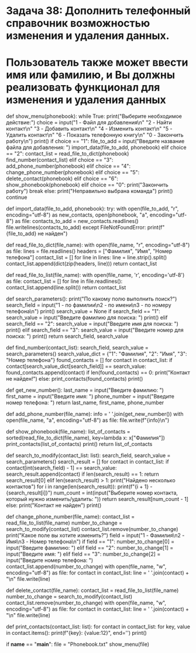 # Задача 38: Дополнить телефонный справочник возможностью изменения и удаления данных. 
# Пользователь также может ввести имя или фамилию, и Вы должны реализовать функционал для изменения и удаления данных

def show_menu(phonebook):
    while True:
        print("Выберите необходимое действие:")
        choice = input("1 - Файл для добавления\n"
                            "2 - Найти контакт\n"
                            "3 - Добавить контакт\n"
                            "4 - Изменить контакт\n"
                            "5 - Удалить контакт\n"
                            "6 - Показать телефонную книгу\n"
                            "0 - Закончить работу\n")
        print()
        if choice == "1":
            file_to_add = input("Введите название файла для добавления: ")
            import_data(file_to_add, phonebook)
        elif choice == "2":
            contact_list = read_file_to_dict(phonebook)
            find_number(contact_list)
        elif choice == "3":
            add_phone_number(phonebook)
        elif choice == "4":
            change_phone_number(phonebook)
        elif choice == "5":
            delete_contact(phonebook)
        elif choice == "6":
            show_phonebook(phonebook)
        elif choice == "0":
            print("Закончить работу")
            break
        else:
            print("Неправильно выбрана команда")
            print()
            continue

def import_data(file_to_add, phonebook):
    try:
        with open(file_to_add, "r", encoding="utf-8") as new_contacts, open(phonebook, "a", encoding="utf-8") as file:
            contacts_to_add = new_contacts.readlines()
            file.writelines(contacts_to_add)
    except FileNotFoundError:
        print(f"{file_to_add} не найден")

def read_file_to_dict(file_name):
    with open(file_name, "r", encoding="utf-8") as file:
        lines = file.readlines()
    headers = ["Фамилия", "Имя", "Номер телефона"]
    contact_list = []
    for line in lines:
        line = line.strip().split()
        contact_list.append(dict(zip(headers, line)))
    return contact_list

def read_file_to_list(file_name):
    with open(file_name, 'r', encoding='utf-8') as file:
        contact_list = []
        for line in file.readlines():
            contact_list.append(line.split())
    return contact_list

def search_parameters():
    print("По какому полю выполнить поиск?")
    search_field = input("1 - по фамилии\n2 - по имени\n3 - по номеру телефона\n")
    print()
    search_value = None
    if search_field == "1":
        search_value = input("Введите фамилию для поиска: ")
        print()
    elif search_field == "2":
        search_value = input("Введите имя для поиска: ")
        print()
    elif search_field == "3":
        search_value = input("Введите номер для поиска: ")
        print()
    return search_field, search_value

def find_number(contact_list):
    search_field, search_value = search_parameters()
    search_value_dict = {"1": "Фамилия", "2": "Имя", "3": "Номер телефона"}
    found_contacts = []
    for contact in contact_list:
        if contact[search_value_dict[search_field]] == search_value:
            found_contacts.append(contact)
    if len(found_contacts) == 0:
        print("Контакт не найден!")
    else:
        print_contacts(found_contacts)
    print()

def get_new_number():
    last_name = input("Введите фамилию: ")
    first_name = input("Введите имя: ")
    phone_number = input("Введите номер телефона: ")
    return last_name, first_name, phone_number

def add_phone_number(file_name):
    info = ' '.join(get_new_number())
    with open(file_name, "a", encoding="utf-8") as file:
        file.write(f"{info}\n")

def show_phonebook(file_name):
    list_of_contacts = sorted(read_file_to_dict(file_name), key=lambda x: x["Фамилия"])
    print_contacts(list_of_contacts)
    print()
    return list_of_contacts

def search_to_modify(contact_list: list):
    search_field, search_value = search_parameters()
    search_result = []
    for contact in contact_list:
        if contact[int(search_field) - 1] == search_value:
            search_result.append(contact)
    if len(search_result) == 1:
        return search_result[0]
    elif len(search_result) > 1:
        print("Найдено несколько контактов")
        for i in range(len(search_result)):
            print(f"{i + 1} - {search_result[i]}")
        num_count = int(input("Выберите номер контакта, который нужно изменить/удалить: "))
        return search_result[num_count - 1]
    else:
        print("Контакт не найден")
    print()

def change_phone_number(file_name):
    contact_list = read_file_to_list(file_name)
    number_to_change = search_to_modify(contact_list)
    contact_list.remove(number_to_change)
    print("Какое поле вы хотите изменить?")
    field = input("1 - Фамилия\n2 - Имя\n3 - Номер телефона\n")
    if field == "1":
        number_to_change[0] = input("Введите фамилию: ")
    elif field == "2":
        number_to_change[1] = input("Введите имя: ")
    elif field == "3":
        number_to_change[2] = input("Введите номер телефона: ")
    contact_list.append(number_to_change)
    with open(file_name, "w", encoding="utf-8") as file:
        for contact in contact_list:
            line = ' '.join(contact) + "\n"
            file.write(line)

def delete_contact(file_name):
    contact_list = read_file_to_list(file_name)
    number_to_change = search_to_modify(contact_list)
    contact_list.remove(number_to_change)
    with open(file_name, "w", encoding="utf-8") as file:
        for contact in contact_list:
            line = ' '.join(contact) + "\n"
            file.write(line)

def print_contacts(contact_list: list):
    for contact in contact_list:
        for key, value in contact.items():
            print(f"{key}: {value:12}", end='')
        print()

if __name__ == "__main__":
    file = "Phonebook.txt"
    show_menu(file)






